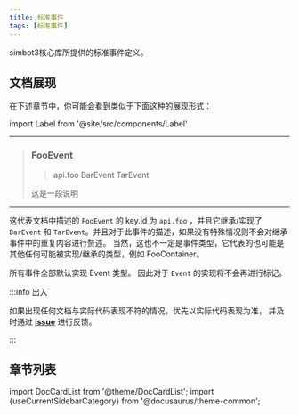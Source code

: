 ```yaml
---
title: 标准事件
tags: [标准事件]
---
```


simbot3核心库所提供的标准事件定义。

## 文档展现
在下述章节中，你可能会看到类似于下面这种的展现形式：

import Label from '@site/src/components/Label'

<hr />

> ### FooEvent
> > <Label>api.foo</Label>
> > <Label type="success">BarEvent</Label> 
> > <Label type="success">TarEvent</Label>
> 
> 这是一段说明

<hr />

这代表文档中描述的 `FooEvent` 的 key.id 为 `api.foo` ，并且它继承/实现了 `BarEvent` 和 `TarEvent`。并且对于此事件的描述，如果没有特殊情况则不会对继承事件中的重复内容进行赘述。
当然，这也不一定是事件类型，它代表的也可能是其他任何可能被实现/继承的类型，例如 <Label type='success'>FooContainer</Label>。

所有事件全部默认实现 <Label type="success">Event</Label> 类型。
因此对于 `Event` 的实现将不会再进行标记。

:::info 出入

如果出现任何文档与实际代码表现不符的情况，优先以实际代码表现为准，
并及时通过 [**issue**](http://github.com/simple-robot-library/simbot3-website/issues/) 进行反馈。

:::

## 章节列表

import DocCardList from '@theme/DocCardList';
import {useCurrentSidebarCategory} from '@docusaurus/theme-common';

<DocCardList items={useCurrentSidebarCategory().items} />

